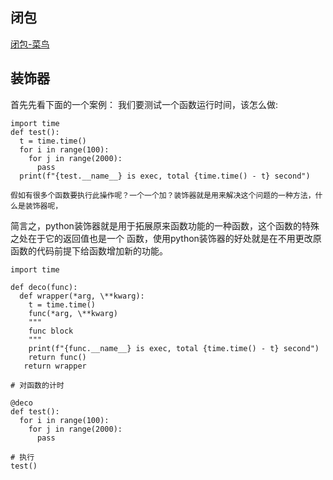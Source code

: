 ## 闭包
<a href="https://www.runoob.com/w3cnote/closure-intro.html">闭包-菜鸟</a> 

## 装饰器
首先先看下面的一个案例：
我们要测试一个函数运行时间，该怎么做:
```
import time
def test():
  t = time.time()
  for i in range(100):
    for j in range(2000):
      pass
  print(f"{test.__name__} is exec, total {time.time() - t} second")
```

    假如有很多个函数要执行此操作呢？一个一个加？装饰器就是用来解决这个问题的一种方法，什么是装饰器呢，
简言之，python装饰器就是用于拓展原来函数功能的一种函数，这个函数的特殊之处在于它的返回值也是一个
函数，使用python装饰器的好处就是在不用更改原函数的代码前提下给函数增加新的功能。
```
import time

def deco(func):
  def wrapper(*arg, \**kwarg):
    t = time.time()
    func(*arg, \**kwarg)
    """
    func block
    """
    print(f"{func.__name__} is exec, total {time.time() - t} second")
    return func()
   return wrapper

# 对函数的计时

@deco
def test():
  for i in range(100):
    for j in range(2000):
      pass

# 执行
test()
```
